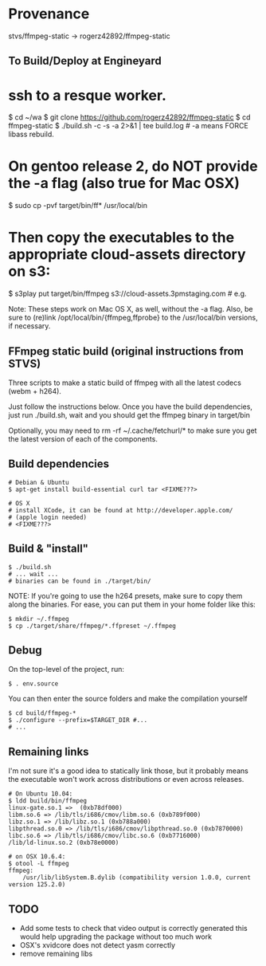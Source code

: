 Provenance
==========
stvs/ffmpeg-static -> rogerz42892/ffmpeg-static

To Build/Deploy at Engineyard
------------------------------

   # ssh to a resque worker.
   $ cd ~/wa 
   $ git clone https://github.com/rogerz42892/ffmpeg-static
   $ cd ffmpeg-static
   $ ./build.sh -c -s -a 2>&1 | tee build.log  # -a means FORCE libass rebuild.
   # On gentoo release 2, do NOT provide the -a flag (also true for Mac OSX)
   $ sudo cp -pvf target/bin/ff* /usr/local/bin
   # Then copy the executables to the appropriate cloud-assets directory on s3:
   $ s3play put target/bin/ffmpeg s3://cloud-assets.3pmstaging.com # e.g.

Note: These steps work on Mac OS X, as well, without the -a flag.
Also, be sure to (re)link /opt/local/bin/{ffmpeg,ffprobe} to the 
/usr/local/bin versions, if necessary.

FFmpeg static build (original instructions from STVS)
------------------------------------------------------

Three scripts to make a static build of ffmpeg with all the latest codecs (webm + h264).

Just follow the instructions below. Once you have the build dependencies,
just run ./build.sh, wait and you should get the ffmpeg binary in target/bin

Optionally, you may need to rm -rf ~/.cache/fetchurl/* to make sure you get
the latest version of each of the components.

Build dependencies
------------------

    # Debian & Ubuntu
    $ apt-get install build-essential curl tar <FIXME???>

	# OS X
	# install XCode, it can be found at http://developer.apple.com/
	# (apple login needed)
	# <FIXME???>

Build & "install"
-----------------

    $ ./build.sh
    # ... wait ...
    # binaries can be found in ./target/bin/

NOTE: If you're going to use the h264 presets, make sure to copy them along the binaries. 
For ease, you can put them in your home folder like this:

    $ mkdir ~/.ffmpeg
    $ cp ./target/share/ffmpeg/*.ffpreset ~/.ffmpeg

Debug
-----

On the top-level of the project, run:

	$ . env.source
	
You can then enter the source folders and make the compilation yourself

	$ cd build/ffmpeg-*
	$ ./configure --prefix=$TARGET_DIR #...
	# ...

Remaining links
---------------

I'm not sure it's a good idea to statically link those, but it probably
means the executable won't work across distributions or even across releases.

    # On Ubuntu 10.04:
    $ ldd build/bin/ffmpeg
	linux-gate.so.1 =>  (0xb78df000)
	libm.so.6 => /lib/tls/i686/cmov/libm.so.6 (0xb789f000)
	libz.so.1 => /lib/libz.so.1 (0xb788a000)
	libpthread.so.0 => /lib/tls/i686/cmov/libpthread.so.0 (0xb7870000)
	libc.so.6 => /lib/tls/i686/cmov/libc.so.6 (0xb7716000)
	/lib/ld-linux.so.2 (0xb78e0000)

    # on OSX 10.6.4:
    $ otool -L ffmpeg 
	ffmpeg:
		/usr/lib/libSystem.B.dylib (compatibility version 1.0.0, current version 125.2.0)

TODO
----

 * Add some tests to check that video output is correctly generated
   this would help upgrading the package without too much work
 * OSX's xvidcore does not detect yasm correctly
 * remove remaining libs
 

